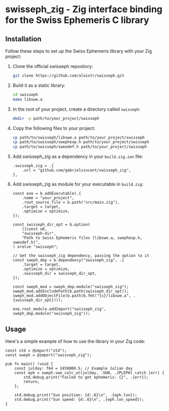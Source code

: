 # swisseph_zig - Zig interface binding for the Swiss Ephemeris C library

## Installation

Follow these steps to set up the Swiss Ephemeris library with your Zig project:

1. Clone the official swisseph repository:

   ```bash
   git clone https://github.com/aloistr/swisseph.git
   ```

2. Build it as a static library:

   ```bash
   cd swisseph
   make libswe.a
   ```

3. In the root of your project, create a directory called `swisseph`:

   ```bash
   mkdir -p path/to/your_project/swisseph
   ```

4. Copy the following files to your project:

   ```bash
   cp path/to/swisseph/libswe.a path/to/your_project/swisseph
   cp path/to/swisseph/swephexp.h path/to/your_project/swisseph
   cp path/to/swisseph/sweodef.h path/to/your_project/swisseph
   ```

5. Add swisseph_zig as a dependency in your `build.zig.zon` file:

   ```zig
   .swisseph_zig = .{
       .url = "github.com/gabrielvincent/swisseph_zig",
   },
   ```

6. Add swisseph_zig as module for your executable in `build.zig`:

   ```zig
   const exe = b.addExecutable(.{
       .name = "your_project",
       .root_source_file = b.path("src/main.zig"),
       .target = target,
       .optimize = optimize,
   });

   const swisseph_dir_opt = b.option(
       []const u8,
       "swisseph-dir",
       "Path to Swiss Ephemeris files (libswe.a, swephexp.h, sweodef.h)",
   ) orelse "swisseph";

   // Get the swisseph_zig dependency, passing the option to it
   const sweph_dep = b.dependency("swisseph_zig", .{
       .target = target,
       .optimize = optimize,
       .swisseph_dir = swisseph_dir_opt,
   });

   const sweph_mod = sweph_dep.module("swisseph_zig");
   sweph_mod.addIncludePath(b.path(swisseph_dir_opt));
   sweph_mod.addObjectFile(b.path(b.fmt("{s}/libswe.a", .{swisseph_dir_opt})));

   exe.root_module.addImport("swisseph_zig", sweph_dep.module("swisseph_zig"));
   ```

## Usage

Here's a simple example of how to use the library in your Zig code:

```zig
const std = @import("std");
const sweph = @import("swisseph_zig");

pub fn main() !void {
    const julday: f64 = 2459000.5; // Example Julian day
    const eph = sweph.swe_calc_ut(julday, .SUN, .JPLEPH) catch |err| {
        std.debug.print("Failed to get ephemeris: {}", .{err});
        return;
    };

    std.debug.print("Sun position: {d:.6}\n", .{eph.lon});
    std.debug.print("Sun speed: {d:.6}\n", .{eph.lon_speed});
}
```

